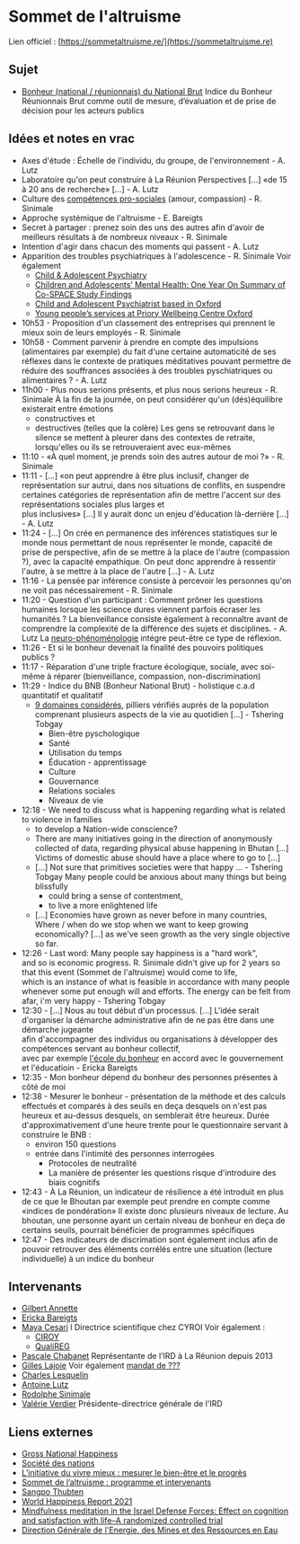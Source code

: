 # Sommet de l'altruisme

Lien officiel : [https://sommetaltruisme.re/](https://sommetaltruisme.re)

## Sujet

 - [Bonheur (national / réunionnais) du National Brut](https://fr.wikipedia.org/wiki/Bonheur_national_brut)
   Indice du Bonheur Réunionnais Brut comme outil de mesure, d’évaluation et de prise de décision pour les acteurs publics

## Idées et notes en vrac

 - Axes d'étude : Échelle de l'individu, du groupe, de l'environnement - A. Lutz
 - Laboratoire qu'on peut construire à La Réunion
   Perspectives [...] «de 15 à 20 ans de recherche» [...] - A. Lutz
 - Culture des [compétences pro-sociales](https://lesprosdelapetiteenfance.fr/bebes-enfants/psycho-pedagogie/comment-developper-les-competences-pro-sociales-des-tout-petits/les-competences-pro-sociales-quest-ce-que-cest) (amour, compassion) - R. Sinimale
 - Approche systémique de l'altruisme - E. Bareigts
 - Secret à partager : prenez soin des uns des autres 
   afin d'avoir de meilleurs résultats à de nombreux niveaux - R. Sinimale 
 - Intention d'agir dans chacun des moments qui passent - A. Lutz
 - Apparition des troubles psychiatriques à l'adolescence - R. Sinimale
   Voir également  
   - [Child & Adolescent Psychiatry](https://www.psych.ox.ac.uk/research/cap) 
   - [Children and Adolescents’ Mental Health: One Year On Summary of Co-SPACE Study Findings](https://www.ox.ac.uk/news/2021-05-06-children-and-adolescents-mental-health-one-year-summary-co-space-study-findings)
   - [Child and Adolescent Psychiatrist based in Oxford](https://www.drvanzwanenberg.com)
   - [Young people’s services at Priory Wellbeing Centre Oxford](https://www.priorygroup.com/locations/priory-wellbeing-centre-oxford/young-people-s-services-at-priory-wellbeing-centre-oxford)
 - 10h53 - Proposition d'un classement des entreprises qui prennent le mieux soin de leurs employés - R. Sinimale
 - 10h58 - Comment parvenir à prendre en compte des impulsions (alimentaires par exemple) 
   du fait d'une certaine automaticité de ses réflexes dans le contexte de pratiques méditatives 
   pouvant permettre de réduire des souffrances associées à des troubles pyschiatriques ou alimentaires ? - A. Lutz
 - 11h00 - Plus nous serions présents, et plus nous serions heureux - R. Sinimale
   À la fin de la journée, on peut considérer qu'un (dés)équilibre existerait entre émotions
   - constructives et 
   - destructives (telles que la colère)
   Les gens se retrouvant dans le silence se mettent à pleurer dans des contextes de retraite, 
   lorsqu'elles ou ils se retrouveraient avec eux-mêmes
 - 11:10 - «À quel moment, je prends soin des autres autour de moi ?» - R. Sinimale
 - 11:11 - [...] «on peut apprendre à être plus inclusif, changer de représentation sur autrui, dans nos situations de conflits, 
   en suspendre certaines catégories de représentation afin de mettre l'accent sur des représentations sociales plus larges et  
   plus inclusives» [...] Il y aurait donc un enjeu d'éducation là-derrière [...]  - A. Lutz
 - 11:24 - [...] On crée en permanence des inférences statistiques sur le monde nous permettant de nous représenter le monde,
   capacité de prise de perspective, afin de se mettre à la place de l'autre (compassion ?), avec la capacité empathique.
   On peut donc apprendre à ressentir l'autre, à se mettre à la place de l'autre [...]  - A. Lutz
 - 11:16 - La pensée par inférence consiste à percevoir les personnes qu'on ne voit pas nécessairement - R. Sinimale
 - 11:20 - Question d'un participant : Comment prôner les questions humaines lorsque les science dures 
   viennent parfois écraser les humanités ? 
   La bienveillance consiste également à reconnaître avant de comprendre la complexité
   de la différence des sujets et disciplines. - A. Lutz
   La [neuro-phénoménologie](https://en.wikipedia.org/wiki/Neurophenomenology) intégre peut-être ce type de réflexion.
 - 11:26 - Et si le bonheur devenait la finalité des pouvoirs politiques publics ?
 - 11:17 - Réparation d'une triple fracture écologique, sociale, avec soi-même à réparer
   (bienveillance, compassion, non-discrimination) 
 - 11:29 - Indice du BNB (Bonheur National Brut) - holistique c.a.d quantitatif et qualitatif 
   - [9 domaines considérés](https://reporterre.net/Au-Bhoutan-le-bonheur-brut-est-serein-malgre-les-nuages), 
     pilliers vérifiés auprès   de la population comprenant plusieurs aspects 
     de la vie au quotidien [...] - Tshering Tobgay
     - Bien-être pyschologique
     - Santé
     - Utilisation du temps
     - Éducation - apprentissage
     - Culture
     - Gouvernance
     - Relations sociales
     - Niveaux de vie 
 - 12:18 - We need to discuss what is happening regarding what is related to violence in families
   - to develop a Nation-wide conscience?
   - There are many initiatives going in the direction of anonymously collected of data,
     regarding physical abuse happening in Bhutan [...]
     Victims of domestic abuse should have a place where to go to [...] 
   - [...] Not sure that primitives societies were that happy ... - Tshering Tobgay
     Many people could be anxious about many things but being blissfully 
     - could bring a sense of contentment,
     - to live a more enlightened life
   - [...] Economies have grown as never before in many countries,
     Where / when do we stop when we want to keep growing economically? 
     [...] as we've seen growth as the very single objective so far.
 - 12:26 - Last word:  Many people say happiness is a "hard work",  
    and so is economic progress.
    R. Sinimale didn't give up for 2 years so that this event (Sommet de l'altruisme) would come to life,  
    which is an instance of what is feasible in accordance with many people  
    whenever some put enough will and efforts.
    The energy can be felt from afar, i'm very happy -  Tshering Tobgay  
 - 12:30 - [...] Nous au tout début d'un processus. [...] 
    L'idée serait d'organiser la démarche administrative afin de ne pas être dans une démarche jugeante  
    afin d'accompagner des individus ou organisations à développer des compétences servant au bonheur collectif,      
    avec par exemple [l'école du bonheur](https://www.service-civique.gouv.fr/missions/ambassadrice-ambassadeur-de-lecole-du-bonheur)     en accord avec le gouvernement et l'éducatioin - Ericka Bareigts
 - 12:35 - Mon bonheur dépend du bonheur des personnes présentes à côté de moi  
 - 12:38 - Mesurer le bonheur - présentation de la méthode et des calculs effectués 
   et comparés à des seuils en deça desquels on n'est pas heureux et au-dessus desquels,
   on semblerait être heureux.
   Durée d'approximativement d'une heure trente pour le questionnaire servant à construire le BNB : 
   - environ 150 questions 
   - entrée dans l'intimité des personnes interrogées 
     - Protocoles de neutralité
     - La manière de présenter les questions risque d'introduire des biais cognitifs 
 - 12:43 - À La Réunion, un indicateur de résilience a été introduit en plus  
   de ce que le Bhoutan par exemple peut prendre en compte comme «indices de pondération»
   Il existe donc plusieurs niveaux de lecture.
   Au bhoutan, une personne ayant un certain niveau de bonheur en deça de certains seuils,
   pourrait bénéficier de programmes spécifiques
 - 12:47 - Des indicateurs de discrimation sont également inclus afin de pouvoir retrouver
   des éléments corrélés entre une situation (lecture individuelle) à un indice du bonheur
   
## Intervenants

 - [Gilbert Annette](https://en.wikipedia.org/wiki/Gilbert_Annette)
 - [Ericka Bareigts](https://en.wikipedia.org/wiki/Ericka_Bareigts)
 - [Maya Cesari](https://www.linkedin.com/in/maya-cesari-2574982a/) l
   Directrice scientifique chez CYROI
   Voir également :
   - [CIROY](https://technopole-reunion.com/en/adherent/cyroi/)
   - [QualiREG](https://www.qualireg.org/)
 - [Pascale Chabanet](http://umr-entropie.ird.nc/index.php/team/pascale-chabanet)
   Représentante de l’IRD à La Réunion depuis 2013
 - [Gilles Lajoie](https://re.linkedin.com/in/gilles-lajoie-40245356)
   Voir également [mandat de ???](https://www.univ-reunion.fr/fileadmin/Fichiers/communication/01_Internet/3_-_Luniversite/17_Presidence/Lettre_de_mission/LM-EP-2021-2025/LM_PDT_CAC.pdf)
 - [Charles Lesquelin](https://fr.artscad.com/@/CharlyLesquelin)
 - [Antoine Lutz](http://brainimaging.waisman.wisc.edu/~lutz/)
 - [Rodolphe Sinimale](https://www.linkedin.com/in/rodolphe-sinimale-3b0665161/)
 - [Valérie Verdier](https://www.ird.fr/women-science-webinaire-autour-des-femmes-scientifiques-inspirantes-en-thailande)
   Présidente-directrice générale de l'IRD

## Liens externes

 - [Gross National Happiness](https://en.wikipedia.org/wiki/Gross_National_Happiness)
 - [Société des nations](https://www.un.org/fr/about-us/history-of-the-un/predecessor)
 - [L’initiative du vivre mieux : mesurer le bien-être et le progrès](https://www.oecd.org/fr/statistiques/initiative-vivre-mieux.htm)
 - [Sommet de l’altruisme : programme et intervenants](https://www.reunionnaisdumonde.com/magazine/actualites/sommet-de-l-altruisme-programme-et-intervenants/)
 - [Sangpo Thubten](https://www.temoignages.re/chroniques/alon-filozofe/les-richesses-de-la-pensee-creole-reunionnaise,92394)
 - [World Happiness Report 2021](https://worldhappiness.report/)
 - [Mindfulness meditation in the Israel Defense Forces: Effect on cognition and satisfaction with life–A randomized controlled trial](https://www.sciencedirect.com/science/article/abs/pii/S1876382017300100)
 - [Direction Générale de l'Energie, des Mines et des Ressources en Eau](https://www.pseau.org/outils/organismes/organisme_detail.php?org_organisme_id=27869&l=fr)
